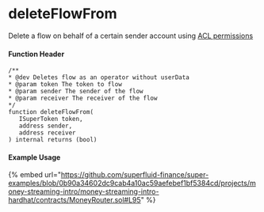 # deleteFlowFrom

Delete a flow on behalf of a certain sender account using [ACL permissions](../)

#### Function Header

```solidity
/**
* @dev Deletes flow as an operator without userData
* @param token The token to flow
* @param sender The sender of the flow
* @param receiver The receiver of the flow
*/
function deleteFlowFrom(
   ISuperToken token,
   address sender,
   address receiver
) internal returns (bool)
```

#### Example Usage

{% embed url="https://github.com/superfluid-finance/super-examples/blob/0b90a34602dc9cab4a10ac59aefebef1bf5384cd/projects/money-streaming-intro/money-streaming-intro-hardhat/contracts/MoneyRouter.sol#L95" %}
